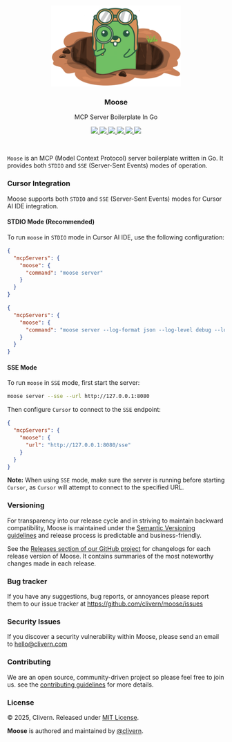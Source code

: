 <p align="center">
    <img src="/static/logo.png?v=0.1.1" width="300" />
    <h3 align="center">Moose</h3>
    <p align="center">MCP Server Boilerplate In Go</p>
    <p align="center">
        <a href="https://github.com/clivern/moose/actions/workflows/build.yml">
            <img src="https://github.com/clivern/moose/actions/workflows/build.yml/badge.svg">
        </a>
        <a href="https://github.com/clivern/moose/actions">
            <img src="https://github.com/clivern/moose/workflows/Release/badge.svg">
        </a>
        <a href="https://github.com/clivern/moose/releases">
            <img src="https://img.shields.io/badge/Version-0.1.1-9B59B6.svg">
        </a>
        <a href="https://goreportcard.com/report/github.com/clivern/moose">
            <img src="https://goreportcard.com/badge/github.com/clivern/moose?v=0.1.1">
        </a>
        <a href="https://godoc.org/github.com/clivern/moose">
            <img src="https://godoc.org/github.com/clivern/moose?status.svg">
        </a>
        <a href="https://github.com/clivern/moose/blob/master/LICENSE">
            <img src="https://img.shields.io/badge/LICENSE-MIT-E74C3C.svg">
        </a>
    </p>
</p>
<br/>

`Moose` is an MCP (Model Context Protocol) server boilerplate written in Go. It provides both `STDIO` and `SSE` (Server-Sent Events) modes of operation.


### Cursor Integration

Moose supports both `STDIO` and `SSE` (Server-Sent Events) modes for Cursor AI IDE integration.


#### STDIO Mode (Recommended)

To run `moose` in `STDIO` mode in Cursor AI IDE, use the following configuration:

```json
{
  "mcpServers": {
    "moose": {
      "command": "moose server"
    }
  }
}
```

```json
{
  "mcpServers": {
    "moose": {
      "command": "moose server --log-format json --log-level debug --log-output /var/log/moose.log"
    }
  }
}
```


#### SSE Mode

To run `moose` in `SSE` mode, first start the server:

```bash
moose server --sse --url http://127.0.0.1:8080
```

Then configure `Cursor` to connect to the `SSE` endpoint:

```json
{
  "mcpServers": {
    "moose": {
      "url": "http://127.0.0.1:8080/sse"
    }
  }
}
```

**Note:** When using `SSE` mode, make sure the server is running before starting `Cursor`, as `Cursor` will attempt to connect to the specified URL.


### Versioning

For transparency into our release cycle and in striving to maintain backward compatibility, Moose is maintained under the [Semantic Versioning guidelines](https://semver.org/) and release process is predictable and business-friendly.

See the [Releases section of our GitHub project](https://github.com/clivern/moose/releases) for changelogs for each release version of Moose. It contains summaries of the most noteworthy changes made in each release.


### Bug tracker

If you have any suggestions, bug reports, or annoyances please report them to our issue tracker at https://github.com/clivern/moose/issues


### Security Issues

If you discover a security vulnerability within Moose, please send an email to [hello@clivern.com](mailto:hello@clivern.com)


### Contributing

We are an open source, community-driven project so please feel free to join us. see the [contributing guidelines](CONTRIBUTING.md) for more details.


### License

© 2025, Clivern. Released under [MIT License](https://opensource.org/licenses/mit-license.php).

**Moose** is authored and maintained by [@clivern](http://github.com/clivern).
